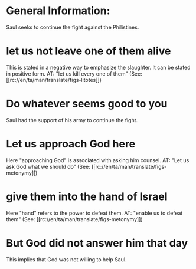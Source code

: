 # General Information:

Saul seeks to continue the fight against the Philistines.

# let us not leave one of them alive

This is stated in a negative way to emphasize the slaughter. It can be stated in positive form. AT: "let us kill every one of them" (See: [[rc://en/ta/man/translate/figs-litotes]])

# Do whatever seems good to you

Saul had the support of his army to continue the fight.

# Let us approach God here

Here "approaching God" is associated with asking him counsel. AT: "Let us ask God what we should do" (See: [[rc://en/ta/man/translate/figs-metonymy]])

# give them into the hand of Israel

Here "hand" refers to the power to defeat them. AT: "enable us to defeat them" (See: [[rc://en/ta/man/translate/figs-metonymy]])

# But God did not answer him that day

This implies that God was not willing to help Saul.